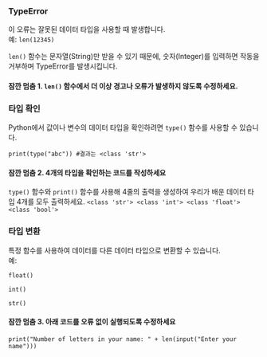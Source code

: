 ### TypeError  
이 오류는 잘못된 데이터 타입을 사용할 때 발생합니다.  
예: `len(12345)`  

`len()` 함수는 문자열(String)만 받을 수 있기 때문에, 숫자(Integer)를 입력하면 작동을 거부하며 TypeError를 발생시킵니다.  

#### 잠깐 멈춤 1. `len()` 함수에서 더 이상 경고나 오류가 발생하지 않도록 수정하세요.  

### 타입 확인  
Python에서 값이나 변수의 데이터 타입을 확인하려면 `type()` 함수를 사용할 수 있습니다.  

`print(type("abc")) #결과는 <class 'str'>`  

#### 잠깐 멈춤 2. 4개의 타입을 확인하는 코드를 작성하세요  
`type()` 함수와 `print()` 함수를 사용해 4줄의 출력을 생성하여 우리가 배운 데이터 타입 4개를 모두 출력하세요. `<class 'str'> <class 'int'> <class 'float'> <class 'bool'>`  

### 타입 변환  
특정 함수를 사용하여 데이터를 다른 데이터 타입으로 변환할 수 있습니다.  
예:  

`float()`  

`int()`  

`str()`  

#### 잠깐 멈춤 3. 아래 코드를 오류 없이 실행되도록 수정하세요  
`print("Number of letters in your name: " + len(input("Enter your name")))`
